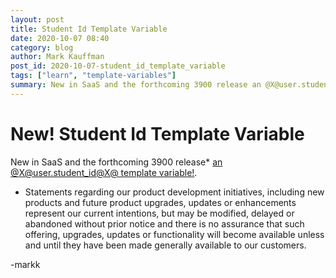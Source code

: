 ```yaml
---
layout: post
title: Student Id Template Variable
date: 2020-10-07 08:40
category: blog
author: Mark Kauffman
post_id: 2020-10-07-student_id_template_variable
tags: ["learn", "template-variables"]
summary: New in SaaS and the forthcoming 3900 release an @X@user.student_id@X@ template variable!
---
```


# New! Student Id Template Variable

New in SaaS and the forthcoming 3900 release\* [an @X@user.student_id@X@ template variable!](https://docs.anthology.com/docs/rest-apis/learn/advanced/rest_apis-learn-advanced-dynamic_rendering).

- Statements regarding our product development initiatives, including new products and future product upgrades, updates or enhancements represent our current intentions, but may be modified, delayed or abandoned without prior notice and there is no assurance that such offering, upgrades, updates or functionality will become available unless and until they have been made generally available to our customers.

-markk
